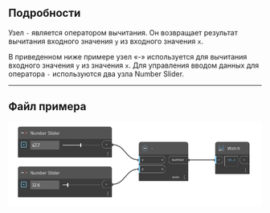 ## Подробности
Узел `-` является оператором вычитания. Он возвращает результат вычитания входного значения `y` из входного значения `x`.

В приведенном ниже примере узел «-» используется для вычитания входного значения `y` из значения `x`. Для управления вводом данных для оператора `-` используются два узла Number Slider.
___
## Файл примера

![-](./-_img.jpg)
